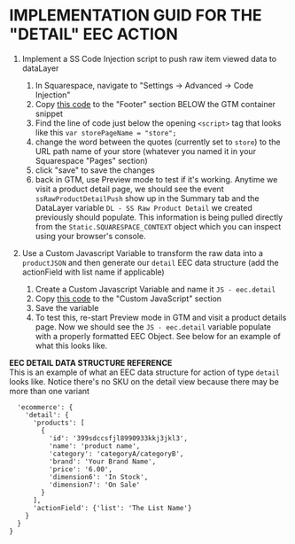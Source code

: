 # IMPLEMENTATION GUID FOR THE "DETAIL" EEC ACTION

1. Implement a SS Code Injection script to push raw item viewed data to dataLayer
    1. In Squarespace, navigate to "Settings -> Advanced -> Code Injection" 
    2. Copy [this code][01_datalayer_push_code] to the "Footer" section BELOW the GTM container snippet
    3. Find the line of code just below the opening `<script>` tag that looks like this `var storePageName = "store";`
    4. change the word between the quotes (currently set to `store`) to the URL path name of your store (whatever you named it in your Squarespace "Pages" section)
    5. click "save" to save the changes
    6. back in GTM, use Preview mode to test if it's working. Anytime we visit a product detail page, we should see the event `ssRawProductDetailPush` show up in the Summary tab and the DataLayer variable `DL - SS Raw Product Detail` we created previously should populate. This information is being pulled directly from the `Static.SQUARESPACE_CONTEXT` object which you can inspect using your browser's console.

2. Use a Custom Javascript Variable to transform the raw data into a `productJSON` and then generate our `detail` EEC data structure (add the actionField with list name if applicable)
    1. Create a Custom Javascript Variable and name it `JS - eec.detail`
    2. Copy [this code][02_eec_object_creation_code] to the "Custom JavaScript" section
    3. Save the variable
    4. To test this, re-start Preview mode in GTM and visit a product details page. Now we should see the `JS - eec.detail` variable populate with a properly formatted EEC Object. See below for an example of what this looks like.


**EEC DETAIL DATA STRUCTURE REFERENCE**<br/>
This is an example of what an EEC data structure for action of type `detail` looks like. Notice there's no SKU on the detail view because there may be more than one variant

```{
  'ecommerce': {
    'detail': {
      'products': [
        {
          'id': '399sdccsfjl8990933kkj3jkl3',
          'name': 'product name',
          'category': 'categoryA/categoryB',
          'brand': 'Your Brand Name',
          'price': '6.00',
          'dimension6': 'In Stock',
          'dimension7': 'On Sale'
        }
      ],
      'actionField': {'list': 'The List Name'}
    }
  }
}
```


[01_datalayer_push_code]: ./01_ss_rawProductDetailPush.html
[02_eec_object_creation_code]: ./02_gtm_eecDetailObj.js